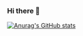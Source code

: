 ### Hi there 👋

[![Anurag's GitHub stats](https://github-readme-stats.vercel.app/api?username=schnells)](https://github.com/anuraghazra/github-readme-stats)
